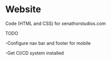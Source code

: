 # Website
Code (HTML and CSS) for xenathorstudios.com

TODO

-Configure nav bar and footer for mobile

-Get CI/CD system installed
